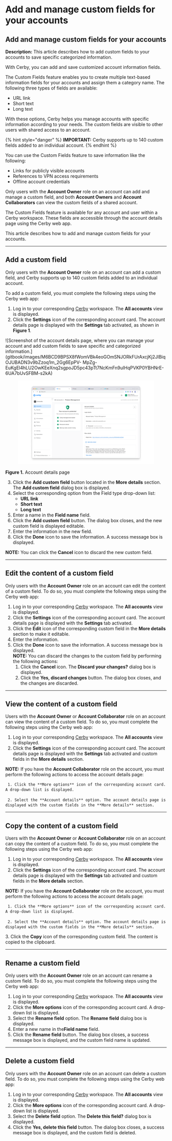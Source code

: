 # Add and manage custom fields for your accounts

## Add and manage custom fields for your accounts

**Description:** This article describes how to add custom fields to your accounts to save specific categorized information.

With Cerby, you can add and save customized account information fields.

The Custom Fields feature enables you to create multiple text-based information fields for your accounts and assign them a category name. The following three types of fields are available:

* URL link
* Short text
* Long text

With these options, Cerby helps you manage accounts with specific information according to your needs. The custom fields are visible to other users with shared access to an account.

{% hint style="danger" %}
**IMPORTANT:** Cerby supports up to 140 custom fields added to an individual account.
{% endhint %}

You can use the Custom Fields feature to save information like the following:

* Links for publicly visible accounts
* References to VPN access requirements
* Offline account credentials

Only users with the **Account Owner** role on an account can add and manage a custom field, and both **Account Owners** and **Account Collaborators** can view the custom fields of a shared account.

The Custom Fields feature is available for any account and user within a Cerby workspace. These fields are accessible through the account details page using the Cerby web app.

This article describes how to add and manage custom fields for your accounts.

***

## Add a custom field

Only users with the **Account Owner** role on an account can add a custom field, and Cerby supports up to 140 custom fields added to an individual account.

To add a custom field, you must complete the following steps using the Cerby web app:

1. Log in to your corresponding [Cerby](https://app.cerby.com/) workspace. The **All accounts** view is displayed.
2. Click the **Settings** icon of the corresponding account card. The account details page is displayed with the **Settings** tab activated, as shown in **Figure 1**.

!\[Screenshot of the account details page, where you can manage your account and add custom fields to save specific and categorized information.]\(gitbook/images/M6BCD9BPSX8fWomVBk4eoGOmSNJORkFUrAxcjKj2JlBiqOJUBADN3v9bZzoq1m\_2Gg6EpPV- MpZg- EuKgEl4hLU2OwKEeXnq2sgpoJD5pc43pTt7NcKmFn9uIHqPVKP0YBHNrE-6UA7bUvSFBM-s2kA)

<figure><img src="../../../.gitbook/assets/test.png" alt=""><figcaption></figcaption></figure>

**Figure 1.** Account details page

3. Click the **Add custom field** button located in the **More details** section. The **Add custom field** dialog box is displayed.
4. Select the corresponding option from the Field type drop-down list:
   * **URL link**
   * **Short text**
   * **Long text**
5. Enter a name in the **Field name** field.
6. Click the **Add custom field** button. The dialog box closes, and the new custom field is displayed editable.
7. Enter the information in the new field.
8. Click the **Done** icon to save the information. A success message box is displayed.

**NOTE:** You can click the **Cancel** icon to discard the new custom field.

***

## Edit the content of a custom field

Only users with the **Account Owner** role on an account can edit the content of a custom field. To do so, you must complete the following steps using the Cerby web app:

1. Log in to your corresponding [Cerby](https://app.cerby.com/) workspace. The **All accounts** view is displayed.
2. Click the **Settings** icon of the corresponding account card. The account details page is displayed with the **Settings** tab activated.
3. Click the **Edit** icon of the corresponding custom field in the **More details** section to make it editable.
4. Enter the information.
5. Click the **Done** icon to save the information. A success message box is displayed.\
   **NOTE:** You can discard the changes to the custom field by performing the following actions:
   1. Click the **Cancel** icon. The **Discard your changes?** dialog box is displayed.
   2. Click the **Yes, discard changes** button. The dialog box closes, and the changes are discarded.

***

## View the content of a custom field

Users with the **Account Owner** or **Account Collaborator** role on an account can view the content of a custom field. To do so, you must complete the following steps using the Cerby web app:

1. Log in to your corresponding [Cerby](https://app.cerby.com/) workspace. The **All accounts** view is displayed.
2. Click the **Settings** icon of the corresponding account card. The account details page is displayed with the **Settings** tab activated and custom fields in the **More details** section.

**NOTE:** If you have the **Account Collaborator** role on the account, you must perform the following actions to access the account details page:

```
 1. Click the **More options** icon of the corresponding account card. A drop-down list is displayed.

 2. Select the **Account details** option. The account details page is displayed with the custom fields in the **More details** section.
```

***

## Copy the content of a custom field

Users with the **Account Owner** or **Account Collaborator** role on an account can copy the content of a custom field. To do so, you must complete the following steps using the Cerby web app:

1. Log in to your corresponding [Cerby](https://app.cerby.com/) workspace. The **All accounts** view is displayed.
2. Click the **Settings** icon of the corresponding account card. The account details page is displayed with the **Settings** tab activated and custom fields in the **More details** section.

**NOTE:** If you have the **Account Collaborator** role on the account, you must perform the following actions to access the account details page:

```
 1. Click the **More options** icon of the corresponding account card. A drop-down list is displayed.

 2. Select the **Account details** option. The account details page is displayed with the custom fields in the **More details** section.
```

3\. Click the **Copy** icon of the corresponding custom field. The content is copied to the clipboard.

***

## Rename a custom field

Only users with the **Account Owner** role on an account can rename a custom field. To do so, you must complete the following steps using the Cerby web app:

1. Log in to your corresponding [Cerby](https://app.cerby.com/) workspace. The **All accounts** view is displayed.
2. Click the **More options** icon of the corresponding account card. A drop-down list is displayed.
3. Select the **Rename field** option. The **Rename field** dialog box is displayed.
4. Enter a new name in the**Field name** field.
5. Click the **Rename field** button. The dialog box closes, a success message box is displayed, and the custom field name is updated.

***

## Delete a custom field

Only users with the **Account Owner** role on an account can delete a custom field. To do so, you must complete the following steps using the Cerby web app:

1. Log in to your corresponding [Cerby](https://app.cerby.com/) workspace. The **All accounts** view is displayed.
2. Click the **More options** icon of the corresponding account card. A drop-down list is displayed.
3. Select the **Delete field** option. The **Delete this field?** dialog box is displayed.
4. Click the **Yes, delete this field** button. The dialog box closes, a success message box is displayed, and the custom field is deleted.

